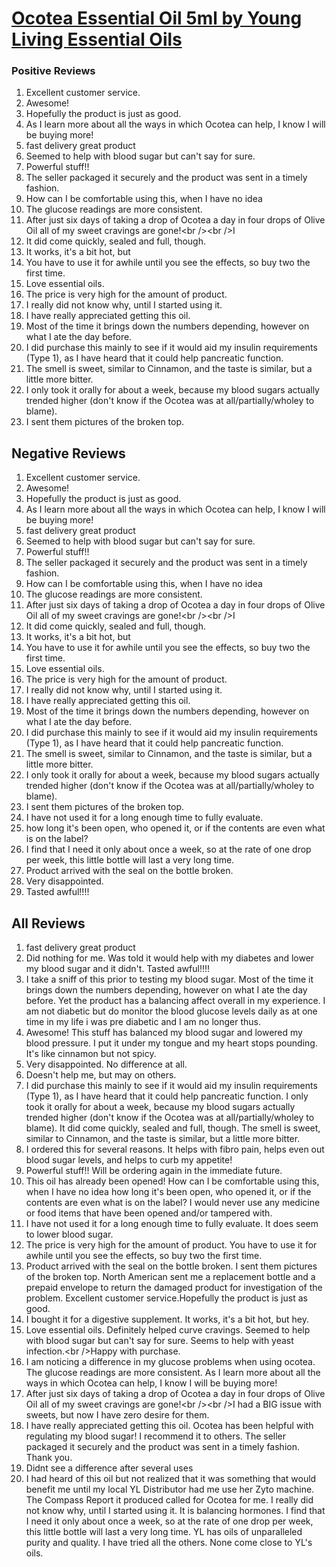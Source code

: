 # [Ocotea Essential Oil 5ml by Young Living Essential Oils](https://products.checkmycream.com/products/Ocotea-Essential-Oil-5ml-by-Young-Living-Essential-Oils.html)

### Positive Reviews

<ol>
      <li>Excellent customer service.</li>
      <li>Awesome!</li>
      <li>Hopefully the product is just as good.</li>
      <li>As I learn more about all the ways in which Ocotea can help, I know I will be buying more!</li>
      <li>fast delivery great product</li>
      <li>Seemed to help with blood sugar but can&#x27;t say for sure.</li>
      <li>Powerful stuff!!  </li>
      <li>The seller packaged it securely and the product was sent in a timely fashion.  </li>
      <li>How can I be comfortable using this, when I have no idea</li>
      <li>The glucose readings are more consistent.  </li>
      <li>After just six days of taking a drop of Ocotea a day in four drops of Olive Oil all of my sweet cravings are gone!&lt;br /&gt;&lt;br /&gt;I</li>
      <li>It did come quickly, sealed and full, though.  </li>
      <li>It works, it&#x27;s a bit hot, but</li>
      <li>You have to use it for awhile until you see the effects, so buy two the first time.</li>
      <li>Love essential oils.</li>
      <li>The price is very high for the amount of product.</li>
      <li>I really did not know why, until I started using it.</li>
      <li>I have really appreciated getting this oil.  </li>
      <li>Most of the time it brings down the numbers depending, however on what I ate the day before.</li>
      <li>I did purchase this mainly to see if it would aid my insulin requirements (Type 1), as I have heard that it could help pancreatic function.  </li>
      <li>The smell is sweet, similar to Cinnamon, and the taste is similar, but a little more bitter.</li>
      <li>I only took it orally for about a week, because my blood sugars actually trended higher (don&#x27;t know if the Ocotea was at all/partially/wholey to blame).</li>
      <li>I sent them pictures of the broken top.  </li>
</ol>


<h2>Negative Reviews</h2>
<ol>
<li> Excellent customer service.</li>
<li> Awesome!</li>
<li> Hopefully the product is just as good.</li>
<li> As I learn more about all the ways in which Ocotea can help, I know I will be buying more!</li>
<li> fast delivery great product</li>
<li> Seemed to help with blood sugar but can&#x27;t say for sure.</li>
<li> Powerful stuff!!  </li>
<li> The seller packaged it securely and the product was sent in a timely fashion.  </li>
<li> How can I be comfortable using this, when I have no idea</li>
<li> The glucose readings are more consistent.  </li>
<li> After just six days of taking a drop of Ocotea a day in four drops of Olive Oil all of my sweet cravings are gone!&lt;br /&gt;&lt;br /&gt;I</li>
<li> It did come quickly, sealed and full, though.  </li>
<li> It works, it&#x27;s a bit hot, but</li>
<li> You have to use it for awhile until you see the effects, so buy two the first time.</li>
<li> Love essential oils.</li>
<li> The price is very high for the amount of product.</li>
<li> I really did not know why, until I started using it.</li>
<li> I have really appreciated getting this oil.  </li>
<li> Most of the time it brings down the numbers depending, however on what I ate the day before.</li>
<li> I did purchase this mainly to see if it would aid my insulin requirements (Type 1), as I have heard that it could help pancreatic function.  </li>
<li> The smell is sweet, similar to Cinnamon, and the taste is similar, but a little more bitter.</li>
<li> I only took it orally for about a week, because my blood sugars actually trended higher (don&#x27;t know if the Ocotea was at all/partially/wholey to blame).</li>
<li> I sent them pictures of the broken top.  </li>
<li> I have not used it for a long enough time to fully evaluate.  </li>
<li> how long it&#x27;s been open, who opened it, or if the contents are even what is on the label?</li>
<li> I find that I need it only about once a week, so at the rate of one drop per week, this little bottle will last a very long time.  </li>
<li> Product arrived with the seal on the bottle broken.</li>
<li> Very disappointed.  </li>
<li> Tasted awful!!!!</li>
</ol>

<h2>All Reviews</h2>

<ol>
    <li> fast delivery great product</li>
    <li> Did nothing for me.  Was told it would help with my diabetes and lower my blood sugar and it didn&#x27;t.  Tasted awful!!!!</li>
    <li> I take a sniff of this prior to testing my blood sugar. Most of the time it brings down the numbers depending, however on what I ate the day before. Yet the product has a balancing affect overall in my experience. I am not diabetic but do monitor the blood glucose levels daily as at one time in my life i was pre diabetic and I am no longer thus.</li>
    <li> Awesome! This stuff has balanced my blood sugar and lowered my blood pressure. I put it under my tongue and my heart stops pounding. It&#x27;s like cinnamon but not spicy.</li>
    <li> Very disappointed.  No difference at all.</li>
    <li> Doesn&#x27;t help me, but may on others.</li>
    <li> I did purchase this mainly to see if it would aid my insulin requirements (Type 1), as I have heard that it could help pancreatic function.  I only took it orally for about a week, because my blood sugars actually trended higher (don&#x27;t know if the Ocotea was at all/partially/wholey to blame). It did come quickly, sealed and full, though.  The smell is sweet, similar to Cinnamon, and the taste is similar, but a little more bitter.</li>
    <li> I ordered this for several reasons. It helps with fibro pain, helps even out blood sugar levels, and helps to curb my appetite!</li>
    <li> Powerful stuff!!  Will be ordering again in the immediate future.</li>
    <li> This oil has already been opened! How can I be comfortable using this, when I have no idea how long it&#x27;s been open, who opened it, or if the contents are even what is on the label? I would never use any medicine or food items that have been opened and/or tampered with.</li>
    <li> I have not used it for a long enough time to fully evaluate.  It does seem to lower blood sugar.</li>
    <li> The price is very high for the amount of product. You have to use it for awhile until you see the effects, so buy two the first time.</li>
    <li> Product arrived with the seal on the bottle broken. I sent them pictures of the broken top.  North American sent me a replacement bottle and a prepaid envelope to return the damaged product for investigation of the problem. Excellent customer service.Hopefully the product is just as good.</li>
    <li> I bought it for a digestive supplement.  It works, it&#x27;s a bit hot, but hey.</li>
    <li> Love essential oils. Definitely helped curve cravings. Seemed to help with blood sugar but can&#x27;t say for sure. Seems to help with yeast infection.&lt;br /&gt;Happy with purchase.</li>
    <li> I am noticing a difference in my glucose problems when using ocotea.  The glucose readings are more consistent.  As I learn more about all the ways in which Ocotea can help, I know I will be buying more!</li>
    <li> After just six days of taking a drop of Ocotea a day in four drops of Olive Oil all of my sweet cravings are gone!&lt;br /&gt;&lt;br /&gt;I had a BIG issue with sweets, but now I have zero desire for them.</li>
    <li> I have really appreciated getting this oil.  Ocotea has been helpful with regulating my blood sugar!  I recommend it to others. The seller packaged it securely and the product was sent in a timely fashion.  Thank you.</li>
    <li> Didnt see a difference after several uses</li>
    <li> I had heard of this oil but not realized that it was something that would benefit me until my local YL Distributor had me use her Zyto machine. The Compass Report it produced called for Ocotea for me. I really did not know why, until I started using it. It is balancing hormones. I find that I need it only about once a week, so at the rate of one drop per week, this little bottle will last a very long time.  YL has oils of unparalleled purity and quality. I have tried all the others. None come close to YL&#x27;s oils.</li>
</ol>




